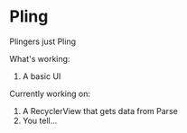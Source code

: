 # Pling
Plingers just Pling

What's working:

1. A basic UI


Currently working on:

1. A RecyclerView that gets data from Parse
2. You tell...



